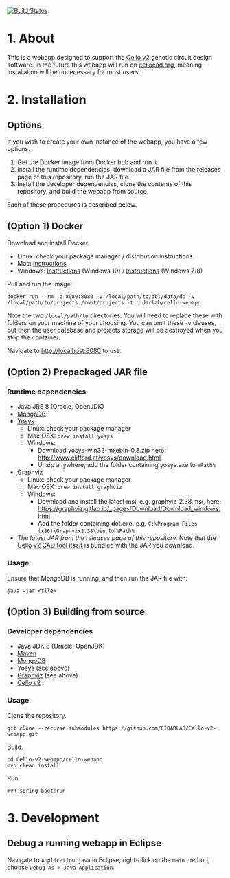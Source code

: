 [![Build Status](https://travis-ci.org/CIDARLAB/Cello-v2-webapp.svg?branch=develop)](https://travis-ci.org/CIDARLAB/Cello-v2-webapp)

# 1. About

This is a webapp designed to support the [Cello v2](https://github.com/CIDARLAB/Cello-v2) genetic circuit design software.
In the future this webapp will run on [cellocad.org](http://www.cellocad.org), meaning installation will be unnecessary for most users.

# 2. Installation

## Options

If you wish to create your own instance of the webapp, you have a few options.

1. Get the Docker image from Docker hub and run it.
2. Install the runtime dependencies, download a JAR file from the releases page of this repository, run the JAR file.
2. Install the developer dependencies, clone the contents of this repository, and build the webapp from source.

Each of these procedures is described below.

## (Option 1) Docker

Download and install Docker.

  + Linux: check your package manager / distribution instructions.
  + Mac: [Instructions](https://docs.docker.com/docker-for-mac/install/)
  + Windows: [Instructions](https://docs.docker.com/docker-for-windows/install/) (Windows 10) / [Instructions](https://docs.docker.com/toolbox/toolbox_install_windows/) (Windows 7/8)
  
Pull and run the image:

    docker run --rm -p 8080:8080 -v /local/path/to/db:/data/db -v /local/path/to/projects:/root/projects -t cidarlab/cello-webapp
	
Note the two `/local/path/to` directories. You will need to replace these with folders on your machine of your choosing. You can omit these `-v` clauses, but then the user database and projects storage will be destroyed when you stop the container.

Navigate to <http://localhost:8080> to use.

## (Option 2) Prepackaged JAR file

### Runtime dependencies

  + Java JRE 8 (Oracle, OpenJDK)
  + [MongoDB](https://www.mongodb.com/)
  + [Yosys](http://www.clifford.at/yosys/)
    - Linux: check your package manager
    - Mac OSX: `brew install yosys`
    - Windows:
      * Download yosys-win32-mxebin-0.8.zip here: <http://www.clifford.at/yosys/download.html>
      * Unzip anywhere, add the folder containing yosys.exe to `%Path%`
  + [Graphviz](http://www.graphviz.org/)
    - Linux: check your package manager
    - Mac OSX: `brew install graphviz`
    - Windows:
      * Download and install the latest msi, e.g. graphviz-2.38.msi, here: <https://graphviz.gitlab.io/_pages/Download/Download_windows.html>
      * Add the folder containing dot.exe, e.g. `C:\Program Files (x86)\Graphvix2.38\bin`, to `%Path%`
  + *The latest JAR from the releases page of this repository.* Note that the [Cello v2 CAD tool itself](https://github.com/CIDARLAB/Cello-v2) is bundled with the JAR you download.

### Usage

Ensure that MongoDB is running, and then run the JAR file with:

    java -jar <file>
  
## (Option 3) Building from source

### Developer dependencies

  + Java JDK 8 (Oracle, OpenJDK)
  + [Maven](https://maven.apache.org/)
  + [MongoDB](https://www.mongodb.com/)
  + [Yosys](http://www.clifford.at/yosys/) (see above)
  + [Graphviz](http://www.graphviz.org/) (see above)
  + [Cello v2](https://github.com/CIDARLAB/Cello-v2)

### Usage

Clone the repository.

    git clone --recurse-submodules https://github.com/CIDARLAB/Cello-v2-webapp.git
	
Build.

    cd Cello-v2-webapp/cello-webapp
    mvn clean install

Run.

    mvn spring-boot:run

# 3. Development

## Debug a running webapp in Eclipse

Navigate to `Application.java` in Eclipse, right-click on the `main` method, choose `Debug As > Java Application`.

